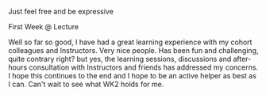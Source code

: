Just feel free and be expressive

First Week @ Lecture

Well so far so good, I have had a great learning experience with my cohort colleagues and Instructors. Very nice people. Has been fun and challenging, quite contrary right? but yes, the learning sessions, discussions and after-hours consultation with Instructors and friends has addressed my concerns. I hope this continues to the end and I hope to be an active helper as best as I can. Can't wait to see what WK2 holds for me.

